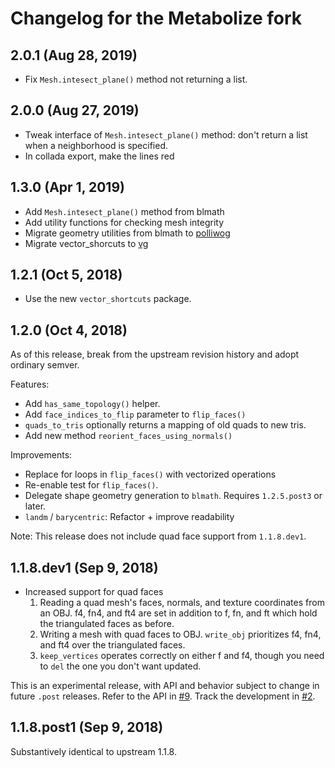 Changelog for the Metabolize fork
=================================

## 2.0.1 (Aug 28, 2019)

- Fix `Mesh.intesect_plane()` method not returning a list.


## 2.0.0 (Aug 27, 2019)

- Tweak interface of `Mesh.intesect_plane()` method: don't return a list
  when a neighborhood is specified.
- In collada export, make the lines red


## 1.3.0 (Apr 1, 2019)

- Add `Mesh.intesect_plane()` method from blmath
- Add utility functions for checking mesh integrity
- Migrate geometry utilities from blmath to [polliwog][]
- Migrate vector_shorcuts to [vg][]

[polliwog]: https://github.com/lace/polliwog
[vg]: https://github.com/lace/vg


## 1.2.1 (Oct 5, 2018)

- Use the new `vector_shortcuts` package.


## 1.2.0 (Oct 4, 2018)

As of this release, break from the upstream revision history and adopt ordinary
semver.

Features:

- Add `has_same_topology()` helper.
- Add `face_indices_to_flip` parameter to `flip_faces()`
- `quads_to_tris` optionally returns a mapping of old quads to new tris.
- Add new method `reorient_faces_using_normals()`

Improvements:

- Replace for loops in `flip_faces()` with vectorized operations
- Re-enable test for `flip_faces()`.
- Delegate shape geometry generation to `blmath`. Requires `1.2.5.post3` or
  later.
- `landm` / `barycentric`: Refactor + improve readability

Note: This release does not include quad face support from `1.1.8.dev1`.


## 1.1.8.dev1 (Sep 9, 2018)

- Increased support for quad faces
    1. Reading a quad mesh's faces, normals, and texture coordinates from an OBJ. f4, fn4, and ft4 are set in addition to f, fn, and ft which hold the triangulated faces as before.
    2. Writing a mesh with quad faces to OBJ. `write_obj` prioritizes f4, fn4, and ft4 over the triangulated faces.
    3. `keep_vertices` operates correctly on either f and f4, though you need to `del` the one you don't want updated.

This is an experimental release, with API and behavior subject to change in
future `.post` releases. Refer to the API in
[#9](https://github.com/metabolize/lace/pull/9). Track the development in
[#2](https://github.com/metabolize/lace/pull/2).


## 1.1.8.post1 (Sep 9, 2018)

Substantively identical to upstream 1.1.8.
